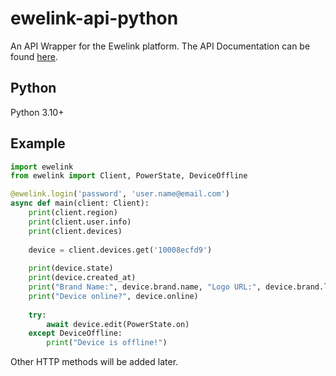 # ewelink-api-python
An API Wrapper for the Ewelink platform.
The API Documentation can be found [here](https://coolkit-technologies.github.io/eWeLink-API/#/en).

## Python
Python 3.10+

## Example
```py
import ewelink
from ewelink import Client, PowerState, DeviceOffline

@ewelink.login('password', 'user.name@email.com')
async def main(client: Client):
    print(client.region)
    print(client.user.info)
    print(client.devices)
    
    device = client.devices.get('10008ecfd9')
    
    print(device.state)
    print(device.created_at)
    print("Brand Name:", device.brand.name, "Logo URL:", device.brand.logo.url)
    print("Device online?", device.online)
    
    try:
        await device.edit(PowerState.on)
    except DeviceOffline:
        print("Device is offline!")
```

Other HTTP methods will be added later.
